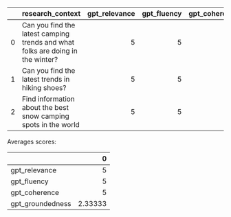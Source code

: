 |    | research_context                                                               |   gpt_relevance |   gpt_fluency |   gpt_coherence |   gpt_groundedness |
|---:|:-------------------------------------------------------------------------------|----------------:|--------------:|----------------:|-------------------:|
|  0 | Can you find the latest camping trends and what folks are doing in the winter? |               5 |             5 |               5 |                  5 |
|  1 | Can you find the latest trends in hiking shoes?                                |               5 |             5 |               5 |                  1 |
|  2 | Find information about the best snow camping spots in the world                |               5 |             5 |               5 |                  1 |

Averages scores:

|                  |       0 |
|:-----------------|--------:|
| gpt_relevance    | 5       |
| gpt_fluency      | 5       |
| gpt_coherence    | 5       |
| gpt_groundedness | 2.33333 |